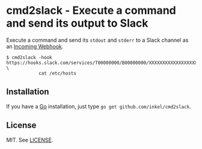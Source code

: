 # cmd2slack - Execute a command and send its output to Slack

Execute a command and send its `stdout` and `stderr` to a Slack channel as an [Incoming Webhook](https://api.slack.com/incoming-webhooks).

```
$ cmd2slack -hook https://hooks.slack.com/services/T00000000/B00000000/XXXXXXXXXXXXXXXXXXXXXXXX \
            cat /etc/hosts
```

## Installation

If you have a [Go](https://golang.org/) installation, just type `go get github.com/inkel/cmd2slack`.

## License

MIT. See [LICENSE](LICENSE).
